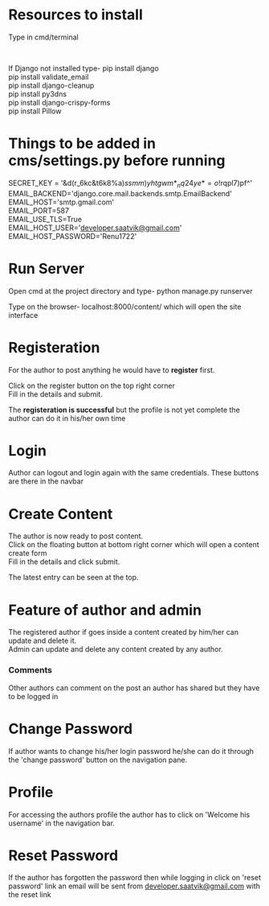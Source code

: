 # Resources to install
<p> Type in cmd/terminal</p><br>
<p> If Django not installed type- pip install django<br>
pip install validate_email<br>
pip install django-cleanup<br>
pip install py3dns<br>
pip install django-crispy-forms<br>
pip install Pillow<br></p>

# Things to be added in cms/settings.py before running
SECRET_KEY = '&d(r_6kc&t6k8%a)$ssmm)yhtgwm*_nq24ye*=o!$rqpl7)pf^'  <br>
EMAIL_BACKEND='django.core.mail.backends.smtp.EmailBackend'  <br>
EMAIL_HOST='smtp.gmail.com'   <br>
EMAIL_PORT=587   <br>
EMAIL_USE_TLS=True   <br>
EMAIL_HOST_USER='developer.saatvik@gmail.com'   <br>
EMAIL_HOST_PASSWORD='Renu1722'   <br>

# Run Server
<p> Open cmd at the project directory and type- python manage.py runserver<br>

Type on the browser- localhost:8000/content/ which will open the site interface </p>

# Registeration
<p>For the author to post anything he would have to <strong>register</strong> first.<br>

Click on the register button on the top right corner<br>
Fill in the details and submit.<br>

The <strong>registeration is successful</strong> but the profile is not yet complete the author can do it in his/her own time</p>

# Login
<p> Author can logout and login again with the same credentials. These buttons are there in the navbar </p>

# Create Content
<p>The author is now ready to post content.<br>
Click on the floating button at bottom right corner which will open a content create form<br>
Fill in the details and click submit.<br>

The latest entry can be seen at the top.</p>

# Feature of author and admin
<p>The registered author if goes inside a content created by him/her can update and delete it. <br>
Admin can update and delete any content created by any author.</p>

### Comments

<p> Other authors can comment on the post an author has shared but they have to be logged in </p>

# Change Password
<p> If author wants to change his/her login password he/she can do it through the 'change password' button
on the navigation pane.</p>

# Profile
<p> For accessing the authors profile the author has to click on 'Welcome his username' in the navigation bar.</p>

# Reset Password
If the author has forgotten the password then while logging in click on 'reset password' link
an email will be sent from [developer.saatvik@gmail.com](mailto:developer.saatvik@gmail.com?subject=[Query]%20Source%20Han%20Sans) with the reset link
